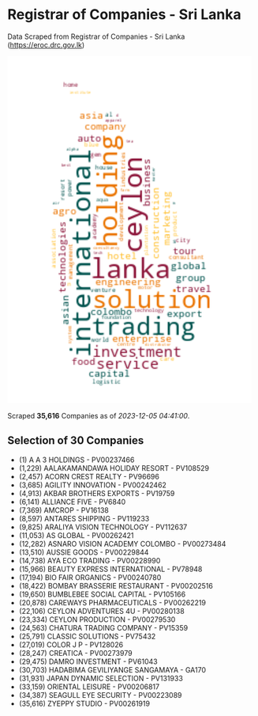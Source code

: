# Registrar of Companies - Sri Lanka

Data Scraped from Registrar of Companies - Sri Lanka (https://eroc.drc.gov.lk)

![word-cloud](data/word_cloud.png)

Scraped **35,616** Companies as of *2023-12-05 04:41:00*.


## Selection of 30 Companies

* (1) A A 3 HOLDINGS - PV00237466
* (1,229) AALAKAMANDAWA HOLIDAY RESORT - PV108529
* (2,457) ACORN CREST REALTY - PV96696
* (3,685) AGILITY INNOVATION - PV00242462
* (4,913) AKBAR BROTHERS EXPORTS - PV19759
* (6,141) ALLIANCE FIVE - PV6840
* (7,369) AMCROP - PV16138
* (8,597) ANTARES SHIPPING - PV119233
* (9,825) ARALIYA VISION TECHNOLOGY - PV112637
* (11,053) AS GLOBAL - PV00262421
* (12,282) ASNARO VISION ACADEMY COLOMBO - PV00273484
* (13,510) AUSSIE GOODS - PV00229844
* (14,738) AYA ECO TRADING - PV00228990
* (15,966) BEAUTY EXPRESS INTERNATIONAL - PV78948
* (17,194) BIO FAIR ORGANICS - PV00240780
* (18,422) BOMBAY BRASSERIE RESTAURANT - PV00202516
* (19,650) BUMBLEBEE SOCIAL CAPITAL - PV105166
* (20,878) CAREWAYS PHARMACEUTICALS - PV00262219
* (22,106) CEYLON ADVENTURES 4U - PV00280138
* (23,334) CEYLON PRODUCTION - PV00279530
* (24,563) CHATURA TRADING COMPANY - PV15359
* (25,791) CLASSIC SOLUTIONS - PV75432
* (27,019) COLOR J P - PV128026
* (28,247) CREATICA - PV00273979
* (29,475) DAMRO INVESTMENT - PV61043
* (30,703) HADABIMA GEVILIYANGE SANGAMAYA - GA170
* (31,931) JAPAN DYNAMIC SELECTION - PV131933
* (33,159) ORIENTAL LEISURE - PV00206817
* (34,387) SEAGULL EYE SECURITY - PV00223089
* (35,616) ZYEPPY STUDIO - PV00261919